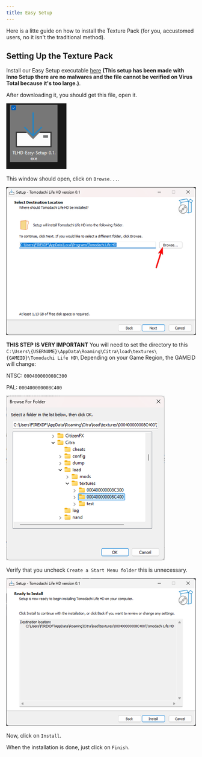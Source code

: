 ```yaml
---
title: Easy Setup
---
```


Here is a litte guide on how to install the Texture Pack (for you, accustomed users, no it isn't the traditional method).

## Setting Up the Texture Pack

Install our Easy Setup executable [here](https://github.com/FIREXDF/TLHD-Docs/releases/) **(This setup has been made with Inno Setup there are no malwares and the file cannot be verified on Virus Total because it's too large.)**.

After downloading it, you should get this file, open it.

![1](https://raw.githubusercontent.com/FIREXDF/TLHD-Docs/main/src/assets/easysetup/1.png)

This window should open, click on `Browse...`.

![2](https://raw.githubusercontent.com/FIREXDF/TLHD-Docs/main/src/assets/easysetup/2.png)

**THIS STEP IS VERY IMPORTANT** You will need to set the directory to this `C:\Users\{USERNAME}\AppData\Roaming\Citra\load\textures\{GAMEID}\Tomodachi Life HD\`
Depending on your Game Region, the GAMEID will change:

NTSC: `000400000008C300`

PAL: `000400000008C400`

![3](https://raw.githubusercontent.com/FIREXDF/TLHD-Docs/main/src/assets/easysetup/3.png)

Verify that you uncheck `Create a Start Menu folder` this is unnecessary.

![4](https://raw.githubusercontent.com/FIREXDF/TLHD-Docs/main/src/assets/easysetup/4.png)

Now, click on `Install`.

When the installation is done, just click on `Finish`.
